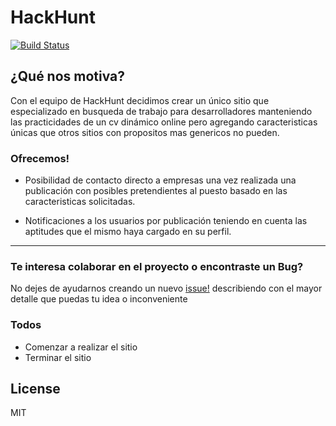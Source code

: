 # HackHunt

[![Build Status](https://travis-ci.org/joemccann/dillinger.svg?branch=master)](https://travis-ci.org/joemccann/dillinger)

## ¿Qué nos motiva? 

Con el equipo de HackHunt decidimos crear un único sitio que especializado en busqueda de trabajo para desarrolladores manteniendo las practicidades de un cv dinámico online pero agregando caracteristicas únicas que otros sitios con propositos mas genericos no pueden.  

### Ofrecemos!
  - Posibilidad de contacto directo a empresas una vez realizada una publicación con posibles pretendientes al puesto basado en las caracteristicas solicitadas.
  
  - Notificaciones a los usuarios por publicación teniendo en cuenta las aptitudes que el mismo haya cargado en su perfil.
  
-----------------------------------------------------------------------------------
### Te interesa colaborar en el proyecto o encontraste un Bug?

No dejes de ayudarnos creando un nuevo [issue!](https://github.com/alejandrodk/grupo_7_HackHunt/issues) describiendo con el mayor detalle que puedas tu idea o inconveniente 

### Todos

 - Comenzar a realizar el sitio
 - Terminar el sitio

License
----

MIT
